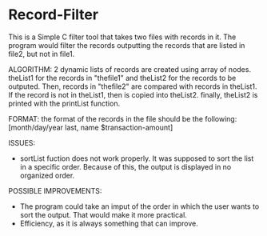 # Record-Filter
This is a Simple C filter tool that takes two files with records in it. The program would filter the records outputting the records that are listed in file2, but not in file1.

ALGORITHM:
2 dynamic lists of records are created using array of nodes. theList1 for the records in "thefile1" and theList2 for the records to be outputed. Then, records in "thefile2" are compared with records in theList1. If the record is not in theList1, then is copied into theList2. finally, theList2 is printed with the printList function.

FORMAT:
the format of the records in the file should be the following: [month/day/year last, name $transaction-amount]

ISSUES:
- sortList fuction does not work properly. It was supposed to sort the list in a specific order. Because of this, the output is   displayed in no organized order.

POSSIBLE IMPROVEMENTS:
- The program could take an imput of the order in which the user wants to sort the output. That would make it more practical.
- Efficiency, as it is always something that can improve.
